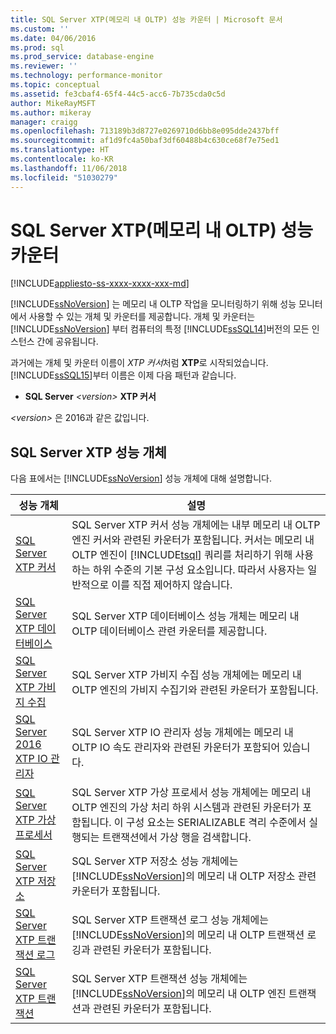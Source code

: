 ```yaml
---
title: SQL Server XTP(메모리 내 OLTP) 성능 카운터 | Microsoft 문서
ms.custom: ''
ms.date: 04/06/2016
ms.prod: sql
ms.prod_service: database-engine
ms.reviewer: ''
ms.technology: performance-monitor
ms.topic: conceptual
ms.assetid: fe3cbaf4-65f4-44c5-acc6-7b735cda0c5d
author: MikeRayMSFT
ms.author: mikeray
manager: craigg
ms.openlocfilehash: 713189b3d8727e0269710d6bb8e095dde2437bff
ms.sourcegitcommit: af1d9fc4a50baf3df60488b4c630ce68f7e75ed1
ms.translationtype: HT
ms.contentlocale: ko-KR
ms.lasthandoff: 11/06/2018
ms.locfileid: "51030279"
---
```

# <a name="sql-server-xtp-in-memory-oltp-performance-counters"></a>SQL Server XTP(메모리 내 OLTP) 성능 카운터
[!INCLUDE[appliesto-ss-xxxx-xxxx-xxx-md](../../includes/appliesto-ss-xxxx-xxxx-xxx-md.md)]

  [!INCLUDE[ssNoVersion](../../includes/ssnoversion-md.md)] 는 메모리 내 OLTP 작업을 모니터링하기 위해 성능 모니터에서 사용할 수 있는 개체 및 카운터를 제공합니다. 개체 및 카운터는 [!INCLUDE[ssNoVersion](../../includes/ssnoversion-md.md)] 부터 컴퓨터의 특정 [!INCLUDE[ssSQL14](../../includes/sssql14-md.md)]버전의 모든 인스턴스 간에 공유됩니다.  
  
 과거에는 개체 및 카운터 이름이 *XTP 커서*처럼 **XTP**로 시작되었습니다. [!INCLUDE[ssSQL15](../../includes/sssql15-md.md)]부터 이름은 이제 다음 패턴과 같습니다.  
  
-   **SQL Server** *\<version>* **XTP 커서**  
  
 *\<version>* 은 2016과 같은 값입니다.  
  
##  <a name="SQLServerPOs"></a> SQL Server XTP 성능 개체  
 다음 표에서는 [!INCLUDE[ssNoVersion](../../includes/ssnoversion-md.md)] 성능 개체에 대해 설명합니다.  
  
|성능 개체|설명|  
|------------------------|-----------------|  
|[SQL Server XTP 커서](../../relational-databases/performance-monitor/sql-server-xtp-cursors.md)|SQL Server XTP 커서 성능 개체에는 내부 메모리 내 OLTP 엔진 커서와 관련된 카운터가 포함됩니다. 커서는 메모리 내 OLTP 엔진이 [!INCLUDE[tsql](../../includes/tsql-md.md)] 쿼리를 처리하기 위해 사용하는 하위 수준의 기본 구성 요소입니다. 따라서 사용자는 일반적으로 이를 직접 제어하지 않습니다.|  
|[SQL Server XTP 데이터베이스](../../relational-databases/performance-monitor/sql-server-xtp-databases.md)|SQL Server XTP 데이터베이스 성능 개체는 메모리 내 OLTP 데이터베이스 관련 카운터를 제공합니다.|  
|[SQL Server XTP 가비지 수집](../../relational-databases/performance-monitor/sql-server-xtp-garbage-collection.md)|SQL Server XTP 가비지 수집 성능 개체에는 메모리 내 OLTP 엔진의 가비지 수집기와 관련된 카운터가 포함됩니다.|  
|[SQL Server 2016 XTP IO 관리자](../../relational-databases/performance-monitor/sql-server-xtp-io-governor.md)|SQL Server XTP IO 관리자 성능 개체에는 메모리 내 OLTP IO 속도 관리자와 관련된 카운터가 포함되어 있습니다.|
|[SQL Server XTP 가상 프로세서](../../relational-databases/performance-monitor/sql-server-xtp-phantom-processor.md)|SQL Server XTP 가상 프로세서 성능 개체에는 메모리 내 OLTP 엔진의 가상 처리 하위 시스템과 관련된 카운터가 포함됩니다. 이 구성 요소는 SERIALIZABLE 격리 수준에서 실행되는 트랜잭션에서 가상 행을 검색합니다.|  
|[SQL Server XTP 저장소](../../relational-databases/performance-monitor/sql-server-xtp-storage.md)|SQL Server XTP 저장소 성능 개체에는 [!INCLUDE[ssNoVersion](../../includes/ssnoversion-md.md)]의 메모리 내 OLTP 저장소 관련 카운터가 포함됩니다.|  
|[SQL Server XTP 트랜잭션 로그](../../relational-databases/performance-monitor/sql-server-xtp-transaction-log.md)|SQL Server XTP 트랜잭션 로그 성능 개체에는 [!INCLUDE[ssNoVersion](../../includes/ssnoversion-md.md)]의 메모리 내 OLTP 트랜잭션 로깅과 관련된 카운터가 포함됩니다.|  
|[SQL Server XTP 트랜잭션](../../relational-databases/performance-monitor/sql-server-xtp-transactions.md)|SQL Server XTP 트랜잭션 성능 개체에는 [!INCLUDE[ssNoVersion](../../includes/ssnoversion-md.md)]의 메모리 내 OLTP 엔진 트랜잭션과 관련된 카운터가 포함됩니다.|  
  
  

